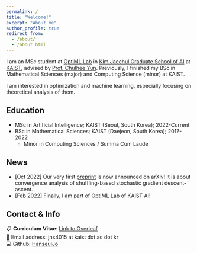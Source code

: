 ```yaml
---
permalink: /
title: "Welcome!"
excerpt: "About me"
author_profile: true
redirect_from: 
  - /about/
  - /about.html
---
```


I am an MSc student at [OptiML Lab](https://chulheeyun.github.io) in [Kim Jaechul Graduate School of AI](https://gsai.kaist.ac.kr) at [KAIST](https://www.kaist.ac.kr/en/), advised by [Prof. Chulhee Yun](https://chulheeyun.github.io).
Previously, I finished my BSc in Mathematical Sciences (major) and Computing Science (minor) at KAIST.  

I am interested in optimization and machine learning, especially focusing on theoretical analysis of them.  


Education
---
- MSc in Artificial Intelligence; KAIST (Seoul, South Korea); 2022-Current
- BSc in Mathematical Sciences; KAIST (Daejeon, South Korea); 2017-2022
  - Minor in Computing Sciences / Summa Cum Laude

News
---
- [Oct 2022] Our very first [preprint](https://arxiv.org/abs/2210.05995) is now announced on arXiv!  It is about convergence analysis of shuffling-based stochastic gradient descent-ascent.
- [Feb 2022] Finally, I am part of [OptiML Lab](https://chulheeyun.github.io) of KAIST AI!

Contact & Info
---
📋 **Curriculum Vitae**: [Link to Overleaf](https://www.overleaf.com/read/jtgvjwhfmwxc)  
📧 Email address: jhs4015 at kaist dot ac dot kr  
💻 Github: [HanseulJo](https://github.com/HanseulJo)
